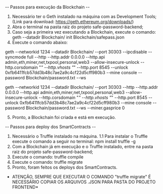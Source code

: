 -- Passos para execução da Blockchain --

1. Necessário ter o Geth instalado na máquina com as Development Tools; (Link para download: https://geth.ethereum.org/downloads/)
2. Abra o terminal na pasta raiz do projeto safe-password-backend;
3. Caso seja a primeira vez executando a Blockchain, execute o comando: geth --datadir Blockchain/ init Blockchain/safepass.json
4. Execute o comando abaixo:

geth --networkid 1234 --datadir Blockchain/ --port 30303 --ipcdisable --syncmode full --http --http.addr 0.0.0.0 --http.api admin,eth,miner,net,txpool,personal,web3 --allow-insecure-unlock --http.corsdomain "*" --http.vhosts "*" --http.port 8545 --unlock 0xfb6411fcb57dd3b48c7ae2a9c4cf22d5cff980b3 --mine console --password Blockchain/password.txt --ws

geth --networkid 1234 --datadir Blockchain/ --port 30303 --http --http.addr 0.0.0.0 --http.api admin,eth,miner,net,txpool,personal,web3 --allow-insecure-unlock --http.corsdomain "*" --http.vhosts "*" --http.port 8545 --unlock 0xfb6411fcb57dd3b48c7ae2a9c4cf22d5cff980b3 --mine console --password Blockchain/password.txt --ws --miner.gasprice 0 

5. Pronto, a Blockchain foi criada e está em execução.


-- Passos para deploy dos SmartContracts --

1. Necessário o Truffle instalado na máquina.
  1.1 Para instalar o Truffle execute o comando a seguir no terminal: npm install truffle -g
2. Com a Blockchain já em execução e o Truffle instalado, entre na pasta raiz do projeto safe-password-backend;
3. Execute o comando: truffle compile
4. Execute o comando: truffle migrate
5. Pronto, foram feitos os deploys dos SmartContracts.

* ATENÇÃO, SEMPRE QUE EXECUTAR O COMANDO "truffle migrate" É NECESSÁRIO COPIAR OS ARQUIVOS .JSON PARA PASTA DO PROJETO FRONTEND*